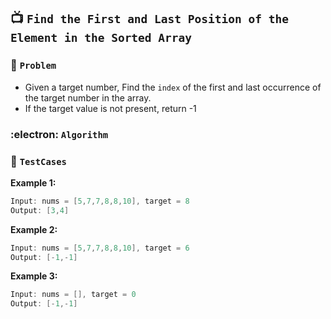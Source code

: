 ## 📺  `Find the First and Last Position of the Element in the Sorted Array`

### 🧿 `Problem`
* Given a target number, Find the `index` of the first and last occurrence of the target number in the array.
* If the target value is not present, return -1

### :electron: `Algorithm`


### 🧪 `TestCases`

**Example 1:**
```kotlin
Input: nums = [5,7,7,8,8,10], target = 8
Output: [3,4]
```
**Example 2:**
```kotlin
Input: nums = [5,7,7,8,8,10], target = 6
Output: [-1,-1]
```
**Example 3:**
```kotlin
Input: nums = [], target = 0
Output: [-1,-1]
```
